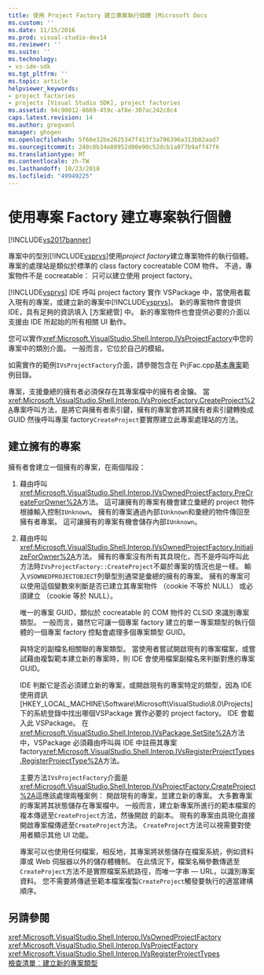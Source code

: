 ```yaml
---
title: 使用 Project Factory 建立專案執行個體 |Microsoft Docs
ms.custom: ''
ms.date: 11/15/2016
ms.prod: visual-studio-dev14
ms.reviewer: ''
ms.suite: ''
ms.technology:
- vs-ide-sdk
ms.tgt_pltfrm: ''
ms.topic: article
helpviewer_keywords:
- project factories
- projects [Visual Studio SDK], project factories
ms.assetid: 94c90012-8669-459c-af8e-307ac242c8c4
caps.latest.revision: 14
ms.author: gregvanl
manager: ghogen
ms.openlocfilehash: 5f66e32be2625347f413f3a796396a313b02aad7
ms.sourcegitcommit: 240c8b34e80952d00e90c52dcb1a077b9aff47f6
ms.translationtype: MT
ms.contentlocale: zh-TW
ms.lasthandoff: 10/23/2018
ms.locfileid: "49949225"
---
```

# <a name="creating-project-instances-by-using-project-factories"></a>使用專案 Factory 建立專案執行個體
[!INCLUDE[vs2017banner](../../includes/vs2017banner.md)]

專案中的型別[!INCLUDE[vsprvs](../../includes/vsprvs-md.md)]使用*project factory*建立專案物件的執行個體。 專案的處理站是類似於標準的 class factory cocreatable COM 物件。 不過，專案物件不是 cocreatable： 只可以建立使用 project factory。  
  
 [!INCLUDE[vsprvs](../../includes/vsprvs-md.md)] IDE 呼叫 project factory 實作 VSPackage 中，當使用者載入現有的專案，或建立新的專案中[!INCLUDE[vsprvs](../../includes/vsprvs-md.md)]。 新的專案物件會提供 IDE，具有足夠的資訊填入 [方案總管] 中。 新的專案物件也會提供必要的介面以支援由 IDE 所起始的所有相關 UI 動作。  
  
 您可以實作<xref:Microsoft.VisualStudio.Shell.Interop.IVsProjectFactory>中您的專案中的類別介面。 一般而言，它位於自己的模組。  
  
 如需實作的範例`IVsProjectFactory`介面，請參閱包含在 PrjFac.cpp[基本專案](http://msdn.microsoft.com/en-us/385fd2a3-d9f1-4808-87c2-a3f05a91fc36)範例目錄。  
  
 專案，支援彙總的擁有者必須保存在其專案檔中的擁有者金鑰。 當<xref:Microsoft.VisualStudio.Shell.Interop.IVsProjectFactory.CreateProject%2A>專案呼叫方法，是將它與擁有者索引鍵，擁有的專案會將其擁有者索引鍵轉換成 GUID 然後呼叫專案 factory`CreateProject`要實際建立此專案處理站的方法。  
  
## <a name="creating-an-owned-project"></a>建立擁有的專案  
 擁有者會建立一個擁有的專案，在兩個階段：  
  
1. 藉由呼叫<xref:Microsoft.VisualStudio.Shell.Interop.IVsOwnedProjectFactory.PreCreateForOwner%2A>方法。 這可讓擁有的專案有機會建立彙總的 project 物件根據輸入控制`IUnknown`。 擁有的專案通過內部`IUnknown`和彙總的物件傳回至擁有者專案。 這可讓擁有的專案有機會儲存內部`IUnknown`。  
  
2. 藉由呼叫<xref:Microsoft.VisualStudio.Shell.Interop.IVsOwnedProjectFactory.InitializeForOwner%2A>方法。 擁有的專案沒有所有其具現化，而不是呼叫呼叫此方法時`IVsProjectFactory::CreateProject`不屬於專案的情況也是一樣。 輸入`VSOWNEDPROJECTOBJECT`列舉型別通常是彙總的擁有的專案。 擁有的專案可以使用這個變數來判斷是否已建立其專案物件 （cookie 不等於 NULL） 或必須建立 （cookie 等於 NULL）。  
  
   唯一的專案 GUID，類似於 cocreatable 的 COM 物件的 CLSID 來識別專案類型。 一般而言，雖然它可讓一個專案 factory 建立的單一專案類型的執行個體的一個專案 factory 控點會處理多個專案類型 GUID。  
  
   與特定的副檔名相關聯的專案類型。 當使用者嘗試開啟現有的專案檔案，或嘗試藉由複製範本建立新的專案時，則 IDE 會使用檔案副檔名來判斷對應的專案 GUID。  
  
   IDE 判斷它是否必須建立新的專案，或開啟現有的專案特定的類型，因為 IDE 使用資訊 [HKEY_LOCAL_MACHINE\Software\Microsoft\VisualStudio\8.0\Projects] 下的系統登錄中找出哪個VSPackage 實作必要的 project factory。 IDE 會載入此 VSPackage。 在 <xref:Microsoft.VisualStudio.Shell.Interop.IVsPackage.SetSite%2A>方法中，VSPackage 必須藉由呼叫與 IDE 中註冊其專案 factory<xref:Microsoft.VisualStudio.Shell.Interop.IVsRegisterProjectTypes.RegisterProjectType%2A>方法。  
  
   主要方法`IVsProjectFactory`介面是<xref:Microsoft.VisualStudio.Shell.Interop.IVsProjectFactory.CreateProject%2A>這應該處理兩種案例： 開啟現有的專案，並建立新的專案。 大多數專案的專案將其狀態儲存在專案檔中。 一般而言，建立新專案所進行的範本檔案的複本傳遞至`CreateProject`方法，然後開啟 的副本。 現有的專案由具現化直接開啟專案檔傳遞至`CreateProject`方法。 `CreateProject`方法可以視需要對使用者顯示其他 UI 功能。  
  
   專案可以也使用任何檔案，相反地，其專案將狀態儲存在檔案系統，例如資料庫或 Web 伺服器以外的儲存體機制。 在此情況下，檔案名稱參數傳遞至`CreateProject`方法不是實際檔案系統路徑，而唯一字串 — URL，以識別專案資料。 您不需要將傳遞至範本檔案複製`CreateProject`觸發要執行的適當建構順序。  
  
## <a name="see-also"></a>另請參閱  
 <xref:Microsoft.VisualStudio.Shell.Interop.IVsOwnedProjectFactory>   
 <xref:Microsoft.VisualStudio.Shell.Interop.IVsProjectFactory>   
 <xref:Microsoft.VisualStudio.Shell.Interop.IVsRegisterProjectTypes>   
 [檢查清單︰建立新的專案類型](../../extensibility/internals/checklist-creating-new-project-types.md)

